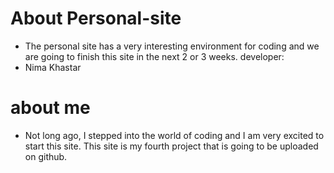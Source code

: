 # About Personal-site
- The personal site has a very interesting environment for coding and we are going to finish this site in the next 2 or 3 weeks.
 developer:
 - Nima Khastar
# about me 
-  Not long ago, I stepped into the world of coding and I am very excited to start this site. This site is my fourth project that is going to be uploaded on github.
